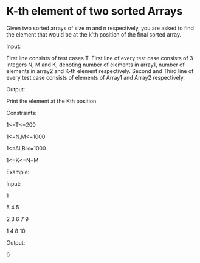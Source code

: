 # K-th element of two sorted Arrays

Given two sorted arrays of size m and n respectively, you are asked to find the element that would be at the k’th position of the final sorted array.



Input:

First line consists of test cases T. First line of every test case consists of 3 integers N, M and K, denoting number of elements in array1, number of elements in array2 and K-th element respectively. Second and Third line of every test case consists of elements of Array1 and Array2 respectively.



Output:

Print the element at the Kth position.



Constraints:

1<=T<=200

1<=N,M<=1000

1<=Ai,Bi<=1000

1<=K<=N+M



Example:

Input:

1

5 4 5

2 3 6 7 9

1 4 8 10

Output:

6
